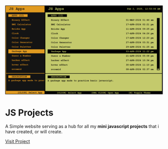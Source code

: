 <p align="center">
  <img src="https://raw.githubusercontent.com/Anas-Shakeel/js-apps/refs/heads/main/assets/preview.png" alt="preview"/>
</p>

# JS Projects

A Simple website serving as a hub for all my **mini javascript projects** that i have created, or will create.

[Visit Project](https://anas-shakeel.github.io/js-apps)
